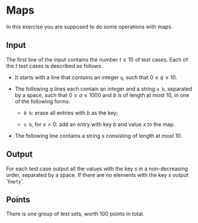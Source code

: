 # Maps
In this exercise you are supposed to do some operations with maps.

## Input

The first line of the input contains the number $t \leq 10$ of test
cases. Each of the $t$ test cases is described as follows.

-   It starts with a line that contains an integer `q`, such that $0
          \leq q \leq 10$.

-   The following $q$ lines each contain an integer and a string `a b`,
    separated by a space, such that $0 \leq a \leq 1000$ and $b$ is of
    length at most $10$, in one of the following forms:

    -   `0 b`: erase all entries with $b$ as the key;

    -   `x b`, for $x > 0$: add an entry with key $b$ and value $x$ to
        the map.

-   The following line contains a string $s$ consisting of length at
    most $10$.

## Output

For each test case output all the values with the key $s$ in a
non-decreasing order, separated by a space. If there are no elements
with the key $s$ output '`Empty`'.

## Points

There is one group of test sets, worth $100$ points in total.